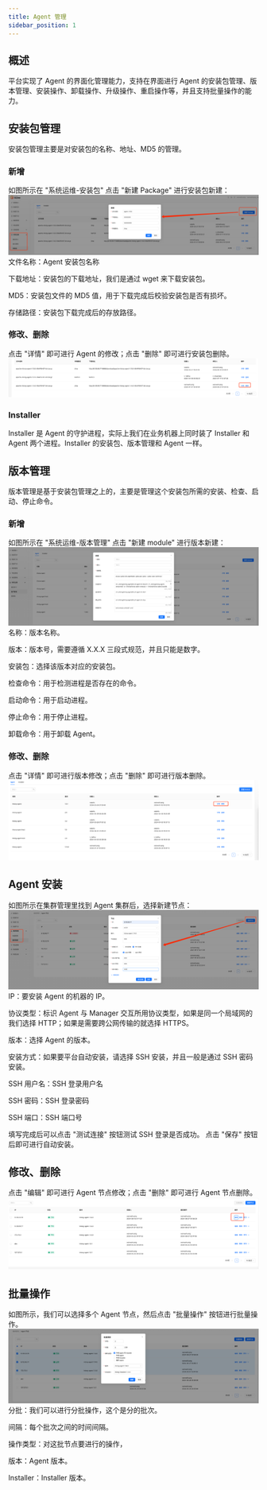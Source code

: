 ```yaml
---
title: Agent 管理
sidebar_position: 1
---
```


## 概述
平台实现了 Agent 的界面化管理能力，支持在界面进行 Agent 的安装包管理、版本管理、安装操作、卸载操作、升级操作、重启操作等，并且支持批量操作的能力。

## 安装包管理
安装包管理主要是对安装包的名称、地址、MD5 的管理。
### 新增
如图所示在 "系统运维-安装包" 点击 "新建 Package" 进行安装包新建：
![](img/agent_package_new.png)
文件名称：Agent 安装包名称

下载地址：安装包的下载地址，我们是通过 wget 来下载安装包。

MD5：安装包文件的 MD5 值，用于下载完成后校验安装包是否有损坏。

存储路径：安装包下载完成后的存放路径。

### 修改、删除
点击 "详情" 即可进行 Agent 的修改；点击 "删除" 即可进行安装包删除。
![](img/agent_package_modify_delete.png)

### Installer 
Installer 是 Agent 的守护进程，实际上我们在业务机器上同时装了 Installer 和 Agent 两个进程。Installer 的安装包、版本管理和 Agent 一样。

## 版本管理
版本管理是基于安装包管理之上的，主要是管理这个安装包所需的安装、检查、启动、停止命令。
### 新增
如图所示在 "系统运维-版本管理" 点击 "新建 module" 进行版本新建：
![](img/agent_version_new.png)
名称：版本名称。

版本：版本号，需要遵循 X.X.X 三段式规范，并且只能是数字。

安装包：选择该版本对应的安装包。

检查命令：用于检测进程是否存在的命令。

启动命令：用于启动进程。

停止命令：用于停止进程。

卸载命令：用于卸载 Agent。

### 修改、删除
点击 "详情" 即可进行版本修改；点击 "删除" 即可进行版本删除。
![](img/agent_version_modify_delete.png)


## Agent 安装
如图所示在集群管理里找到 Agent 集群后，选择新建节点：
![](img/agent_install.png)
IP：要安装 Agent 的机器的 IP。

协议类型：标识 Agent 与 Manager 交互所用协议类型，如果是同一个局域网的我们选择 HTTP；如果是需要跨公网传输的就选择 HTTPS。

版本：选择 Agent 的版本。

安装方式：如果要平台自动安装，请选择 SSH 安装，并且一般是通过 SSH 密码安装。

SSH 用户名：SSH 登录用户名

SSH 密码：SSH 登录密码

SSH 端口：SSH 端口号

填写完成后可以点击 "测试连接" 按钮测试 SSH 登录是否成功。
点击 "保存" 按钮后即可进行自动安装。
## 修改、删除
点击 "编辑" 即可进行 Agent 节点修改；点击 "删除" 即可进行 Agent 节点删除。
![](img/agent_modify_delete.png)

## 批量操作
如图所示，我们可以选择多个 Agent 节点，然后点击 "批量操作" 按钮进行批量操作。
![](img/agent_batch.png)
分批：我们可以进行分批操作，这个是分的批次。

间隔：每个批次之间的时间间隔。

操作类型：对这批节点要进行的操作，

版本：Agent 版本。

Installer：Installer 版本。